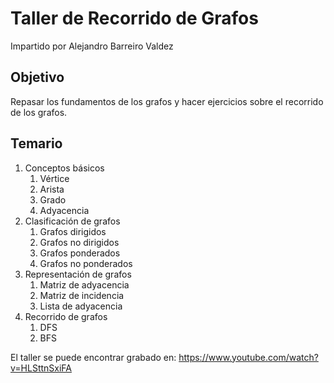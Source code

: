 # Taller de Recorrido de Grafos
Impartido por Alejandro Barreiro Valdez

## Objetivo
Repasar los fundamentos de los grafos y hacer ejercicios sobre el recorrido de los grafos.

## Temario
1. Conceptos básicos
   1. Vértice
   2. Arista
   3. Grado
   4. Adyacencia
2. Clasificación de grafos
   1. Grafos dirigidos
   2. Grafos no dirigidos
   3. Grafos ponderados
   4. Grafos no ponderados
4. Representación de grafos
   1. Matriz de adyacencia
   2. Matriz de incidencia
   3. Lista de adyacencia
6. Recorrido de grafos
   1. DFS
   2. BFS

El taller se puede encontrar grabado en: https://www.youtube.com/watch?v=HLSttnSxiFA
